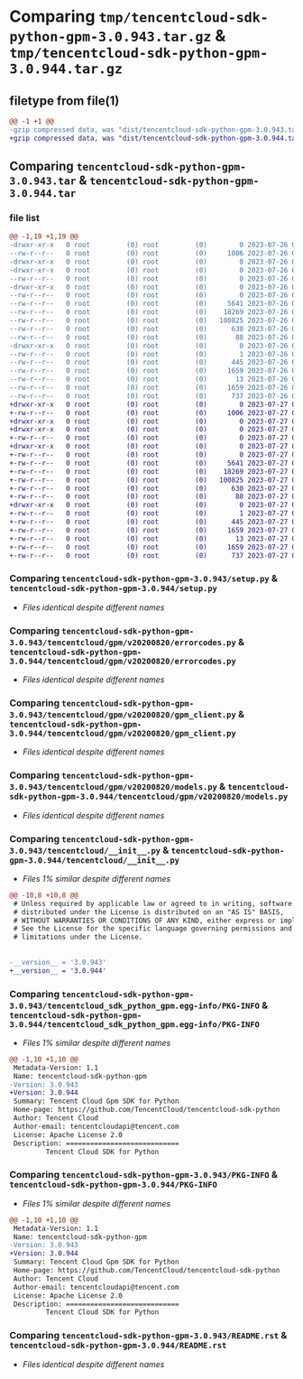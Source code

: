 # Comparing `tmp/tencentcloud-sdk-python-gpm-3.0.943.tar.gz` & `tmp/tencentcloud-sdk-python-gpm-3.0.944.tar.gz`

## filetype from file(1)

```diff
@@ -1 +1 @@
-gzip compressed data, was "dist/tencentcloud-sdk-python-gpm-3.0.943.tar", last modified: Wed Jul 26 00:38:08 2023, max compression
+gzip compressed data, was "dist/tencentcloud-sdk-python-gpm-3.0.944.tar", last modified: Thu Jul 27 02:16:24 2023, max compression
```

## Comparing `tencentcloud-sdk-python-gpm-3.0.943.tar` & `tencentcloud-sdk-python-gpm-3.0.944.tar`

### file list

```diff
@@ -1,19 +1,19 @@
-drwxr-xr-x   0 root         (0) root         (0)        0 2023-07-26 00:38:08.000000 tencentcloud-sdk-python-gpm-3.0.943/
--rw-r--r--   0 root         (0) root         (0)     1006 2023-07-26 00:38:08.000000 tencentcloud-sdk-python-gpm-3.0.943/setup.py
-drwxr-xr-x   0 root         (0) root         (0)        0 2023-07-26 00:38:08.000000 tencentcloud-sdk-python-gpm-3.0.943/tencentcloud/
-drwxr-xr-x   0 root         (0) root         (0)        0 2023-07-26 00:38:08.000000 tencentcloud-sdk-python-gpm-3.0.943/tencentcloud/gpm/
--rw-r--r--   0 root         (0) root         (0)        0 2023-07-26 00:38:08.000000 tencentcloud-sdk-python-gpm-3.0.943/tencentcloud/gpm/__init__.py
-drwxr-xr-x   0 root         (0) root         (0)        0 2023-07-26 00:38:08.000000 tencentcloud-sdk-python-gpm-3.0.943/tencentcloud/gpm/v20200820/
--rw-r--r--   0 root         (0) root         (0)        0 2023-07-26 00:38:08.000000 tencentcloud-sdk-python-gpm-3.0.943/tencentcloud/gpm/v20200820/__init__.py
--rw-r--r--   0 root         (0) root         (0)     5641 2023-07-26 00:38:08.000000 tencentcloud-sdk-python-gpm-3.0.943/tencentcloud/gpm/v20200820/errorcodes.py
--rw-r--r--   0 root         (0) root         (0)    18269 2023-07-26 00:38:08.000000 tencentcloud-sdk-python-gpm-3.0.943/tencentcloud/gpm/v20200820/gpm_client.py
--rw-r--r--   0 root         (0) root         (0)   100825 2023-07-26 00:38:08.000000 tencentcloud-sdk-python-gpm-3.0.943/tencentcloud/gpm/v20200820/models.py
--rw-r--r--   0 root         (0) root         (0)      630 2023-07-26 00:38:08.000000 tencentcloud-sdk-python-gpm-3.0.943/tencentcloud/__init__.py
--rw-r--r--   0 root         (0) root         (0)       88 2023-07-26 00:38:08.000000 tencentcloud-sdk-python-gpm-3.0.943/setup.cfg
-drwxr-xr-x   0 root         (0) root         (0)        0 2023-07-26 00:38:08.000000 tencentcloud-sdk-python-gpm-3.0.943/tencentcloud_sdk_python_gpm.egg-info/
--rw-r--r--   0 root         (0) root         (0)        1 2023-07-26 00:38:08.000000 tencentcloud-sdk-python-gpm-3.0.943/tencentcloud_sdk_python_gpm.egg-info/dependency_links.txt
--rw-r--r--   0 root         (0) root         (0)      445 2023-07-26 00:38:08.000000 tencentcloud-sdk-python-gpm-3.0.943/tencentcloud_sdk_python_gpm.egg-info/SOURCES.txt
--rw-r--r--   0 root         (0) root         (0)     1659 2023-07-26 00:38:08.000000 tencentcloud-sdk-python-gpm-3.0.943/tencentcloud_sdk_python_gpm.egg-info/PKG-INFO
--rw-r--r--   0 root         (0) root         (0)       13 2023-07-26 00:38:08.000000 tencentcloud-sdk-python-gpm-3.0.943/tencentcloud_sdk_python_gpm.egg-info/top_level.txt
--rw-r--r--   0 root         (0) root         (0)     1659 2023-07-26 00:38:08.000000 tencentcloud-sdk-python-gpm-3.0.943/PKG-INFO
--rw-r--r--   0 root         (0) root         (0)      737 2023-07-26 00:38:08.000000 tencentcloud-sdk-python-gpm-3.0.943/README.rst
+drwxr-xr-x   0 root         (0) root         (0)        0 2023-07-27 02:16:24.000000 tencentcloud-sdk-python-gpm-3.0.944/
+-rw-r--r--   0 root         (0) root         (0)     1006 2023-07-27 02:16:24.000000 tencentcloud-sdk-python-gpm-3.0.944/setup.py
+drwxr-xr-x   0 root         (0) root         (0)        0 2023-07-27 02:16:24.000000 tencentcloud-sdk-python-gpm-3.0.944/tencentcloud/
+drwxr-xr-x   0 root         (0) root         (0)        0 2023-07-27 02:16:24.000000 tencentcloud-sdk-python-gpm-3.0.944/tencentcloud/gpm/
+-rw-r--r--   0 root         (0) root         (0)        0 2023-07-27 02:16:24.000000 tencentcloud-sdk-python-gpm-3.0.944/tencentcloud/gpm/__init__.py
+drwxr-xr-x   0 root         (0) root         (0)        0 2023-07-27 02:16:24.000000 tencentcloud-sdk-python-gpm-3.0.944/tencentcloud/gpm/v20200820/
+-rw-r--r--   0 root         (0) root         (0)        0 2023-07-27 02:16:24.000000 tencentcloud-sdk-python-gpm-3.0.944/tencentcloud/gpm/v20200820/__init__.py
+-rw-r--r--   0 root         (0) root         (0)     5641 2023-07-27 02:16:24.000000 tencentcloud-sdk-python-gpm-3.0.944/tencentcloud/gpm/v20200820/errorcodes.py
+-rw-r--r--   0 root         (0) root         (0)    18269 2023-07-27 02:16:24.000000 tencentcloud-sdk-python-gpm-3.0.944/tencentcloud/gpm/v20200820/gpm_client.py
+-rw-r--r--   0 root         (0) root         (0)   100825 2023-07-27 02:16:24.000000 tencentcloud-sdk-python-gpm-3.0.944/tencentcloud/gpm/v20200820/models.py
+-rw-r--r--   0 root         (0) root         (0)      630 2023-07-27 02:16:24.000000 tencentcloud-sdk-python-gpm-3.0.944/tencentcloud/__init__.py
+-rw-r--r--   0 root         (0) root         (0)       88 2023-07-27 02:16:24.000000 tencentcloud-sdk-python-gpm-3.0.944/setup.cfg
+drwxr-xr-x   0 root         (0) root         (0)        0 2023-07-27 02:16:24.000000 tencentcloud-sdk-python-gpm-3.0.944/tencentcloud_sdk_python_gpm.egg-info/
+-rw-r--r--   0 root         (0) root         (0)        1 2023-07-27 02:16:24.000000 tencentcloud-sdk-python-gpm-3.0.944/tencentcloud_sdk_python_gpm.egg-info/dependency_links.txt
+-rw-r--r--   0 root         (0) root         (0)      445 2023-07-27 02:16:24.000000 tencentcloud-sdk-python-gpm-3.0.944/tencentcloud_sdk_python_gpm.egg-info/SOURCES.txt
+-rw-r--r--   0 root         (0) root         (0)     1659 2023-07-27 02:16:24.000000 tencentcloud-sdk-python-gpm-3.0.944/tencentcloud_sdk_python_gpm.egg-info/PKG-INFO
+-rw-r--r--   0 root         (0) root         (0)       13 2023-07-27 02:16:24.000000 tencentcloud-sdk-python-gpm-3.0.944/tencentcloud_sdk_python_gpm.egg-info/top_level.txt
+-rw-r--r--   0 root         (0) root         (0)     1659 2023-07-27 02:16:24.000000 tencentcloud-sdk-python-gpm-3.0.944/PKG-INFO
+-rw-r--r--   0 root         (0) root         (0)      737 2023-07-27 02:16:24.000000 tencentcloud-sdk-python-gpm-3.0.944/README.rst
```

### Comparing `tencentcloud-sdk-python-gpm-3.0.943/setup.py` & `tencentcloud-sdk-python-gpm-3.0.944/setup.py`

 * *Files identical despite different names*

### Comparing `tencentcloud-sdk-python-gpm-3.0.943/tencentcloud/gpm/v20200820/errorcodes.py` & `tencentcloud-sdk-python-gpm-3.0.944/tencentcloud/gpm/v20200820/errorcodes.py`

 * *Files identical despite different names*

### Comparing `tencentcloud-sdk-python-gpm-3.0.943/tencentcloud/gpm/v20200820/gpm_client.py` & `tencentcloud-sdk-python-gpm-3.0.944/tencentcloud/gpm/v20200820/gpm_client.py`

 * *Files identical despite different names*

### Comparing `tencentcloud-sdk-python-gpm-3.0.943/tencentcloud/gpm/v20200820/models.py` & `tencentcloud-sdk-python-gpm-3.0.944/tencentcloud/gpm/v20200820/models.py`

 * *Files identical despite different names*

### Comparing `tencentcloud-sdk-python-gpm-3.0.943/tencentcloud/__init__.py` & `tencentcloud-sdk-python-gpm-3.0.944/tencentcloud/__init__.py`

 * *Files 1% similar despite different names*

```diff
@@ -10,8 +10,8 @@
 # Unless required by applicable law or agreed to in writing, software
 # distributed under the License is distributed on an "AS IS" BASIS,
 # WITHOUT WARRANTIES OR CONDITIONS OF ANY KIND, either express or implied.
 # See the License for the specific language governing permissions and
 # limitations under the License.
 
 
-__version__ = '3.0.943'
+__version__ = '3.0.944'
```

### Comparing `tencentcloud-sdk-python-gpm-3.0.943/tencentcloud_sdk_python_gpm.egg-info/PKG-INFO` & `tencentcloud-sdk-python-gpm-3.0.944/tencentcloud_sdk_python_gpm.egg-info/PKG-INFO`

 * *Files 1% similar despite different names*

```diff
@@ -1,10 +1,10 @@
 Metadata-Version: 1.1
 Name: tencentcloud-sdk-python-gpm
-Version: 3.0.943
+Version: 3.0.944
 Summary: Tencent Cloud Gpm SDK for Python
 Home-page: https://github.com/TencentCloud/tencentcloud-sdk-python
 Author: Tencent Cloud
 Author-email: tencentcloudapi@tencent.com
 License: Apache License 2.0
 Description: ============================
         Tencent Cloud SDK for Python
```

### Comparing `tencentcloud-sdk-python-gpm-3.0.943/PKG-INFO` & `tencentcloud-sdk-python-gpm-3.0.944/PKG-INFO`

 * *Files 1% similar despite different names*

```diff
@@ -1,10 +1,10 @@
 Metadata-Version: 1.1
 Name: tencentcloud-sdk-python-gpm
-Version: 3.0.943
+Version: 3.0.944
 Summary: Tencent Cloud Gpm SDK for Python
 Home-page: https://github.com/TencentCloud/tencentcloud-sdk-python
 Author: Tencent Cloud
 Author-email: tencentcloudapi@tencent.com
 License: Apache License 2.0
 Description: ============================
         Tencent Cloud SDK for Python
```

### Comparing `tencentcloud-sdk-python-gpm-3.0.943/README.rst` & `tencentcloud-sdk-python-gpm-3.0.944/README.rst`

 * *Files identical despite different names*

